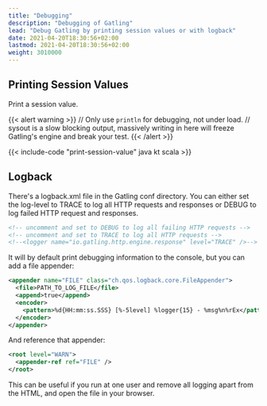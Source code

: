 ```yaml
---
title: "Debugging"
description: "Debugging of Gatling"
lead: "Debug Gatling by printing session values or with logback"
date: 2021-04-20T18:30:56+02:00
lastmod: 2021-04-20T18:30:56+02:00
weight: 3010000
---
```


## Printing Session Values

Print a session value.

{{< alert warning >}}
// Only use `println` for debugging, not under load.
// sysout is a slow blocking output, massively writing in here will freeze Gatling's engine and break your test.
{{< /alert >}}

{{< include-code "print-session-value" java kt scala >}}

## Logback

There's a logback.xml file in the Gatling conf directory.
You can either set the log-level to TRACE to log all HTTP requests and responses or DEBUG to log failed HTTP request and responses.

```xml
<!-- uncomment and set to DEBUG to log all failing HTTP requests -->
<!-- uncomment and set to TRACE to log all HTTP requests -->
<!--<logger name="io.gatling.http.engine.response" level="TRACE" />-->
```

It will by default print debugging information to the console, but you can add a file appender:

```xml
<appender name="FILE" class="ch.qos.logback.core.FileAppender">
  <file>PATH_TO_LOG_FILE</file>
  <append>true</append>
  <encoder>
    <pattern>%d{HH:mm:ss.SSS} [%-5level] %logger{15} - %msg%n%rEx</pattern>
  </encoder>
</appender>
```

And reference that appender:

```xml
<root level="WARN">
  <appender-ref ref="FILE" />
</root>
```

This can be useful if you run at one user and remove all logging apart from the HTML, and open the file in your browser.
